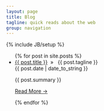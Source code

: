 ```yaml
---
layout: page
title: Blog
tagline: quick reads about the web
group: navigation
---
```

{% include JB/setup %}

<ul class="posts">
  {% for post in site.posts %}
    <li>
	<span class="ptitle">
		<a href="{{ BASE_PATH }}{{ post.url }}">{{ post.title }}</a>
	</span>&nbsp;&raquo;&nbsp;
	<span class="ptagline">&nbsp;{{ post.tagline }}</span>
	<div class="pdate">{{ post.date | date_to_string }}</div> 
	<p>{{ post.summary }}</p>
	<div class="pagination readmore">
		<a href="{{ BASE_PATH }}{{ post.url }}" class="rmlink">Read More →</a>
		<div style="clear: both;"></div>
	</div>
	</li>
	
  {% endfor %}
</ul>